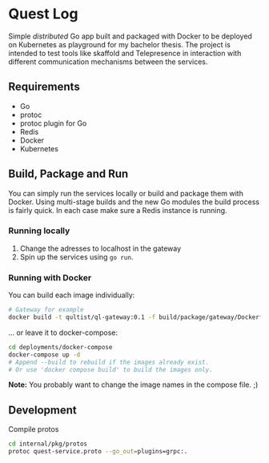 # Quest Log
Simple *distributed* Go app built and packaged with Docker to be deployed on Kubernetes as playground for my bachelor
thesis. The project is intended to test tools like skaffold and Telepresence in interaction with different communication
mechanisms between the services.

## Requirements
- Go
- protoc
- protoc plugin for Go
- Redis
- Docker
- Kubernetes

## Build, Package and Run
You can simply run the services locally or build and package them with Docker. Using multi-stage builds and the new
Go modules the build process is fairly quick. In each case make sure a Redis instance is running.

### Running locally
1. Change the adresses to localhost in the gateway
2. Spin up the services using `go run`.

### Running with Docker
You can build each image individually:
```bash
# Gateway for example
docker build -t qultist/ql-gateway:0.1 -f build/package/gateway/Dockerfile .
```
… or leave it to docker-compose:
```bash
cd deployments/docker-compose
docker-compose up -d
# Append --build to rebuild if the images already exist.
# Or use 'docker compose build' to build the images only.
```
**Note:** You probably want to change the image names in the compose file. ;)

## Development
 Compile protos
```bash
cd internal/pkg/protos
protoc quest-service.proto --go_out=plugins=grpc:.
```